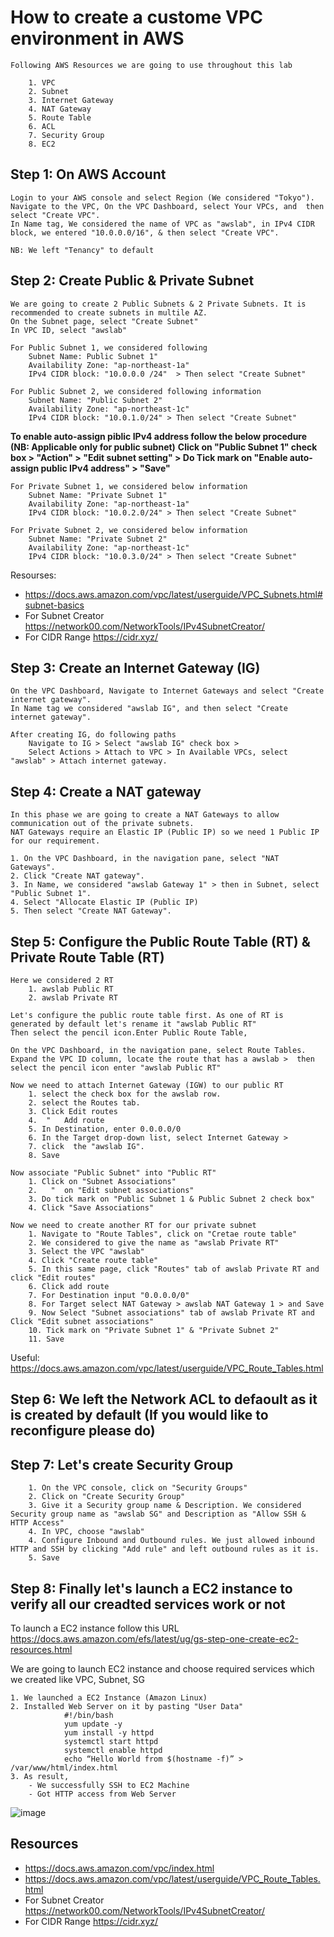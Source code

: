 # How to create a custome VPC environment in AWS

    Following AWS Resources we are going to use throughout this lab

        1. VPC
        2. Subnet
        3. Internet Gateway
        4. NAT Gateway
        5. Route Table
        6. ACL
        7. Security Group
        8. EC2 

## Step 1: On AWS Account
    
    Login to your AWS console and select Region (We considered "Tokyo").
	Navigate to the VPC, On the VPC Dashboard, select Your VPCs, and  then select "Create VPC".
	In Name tag, We considered the name of VPC as "awslab", in IPv4 CIDR block, we entered "10.0.0.0/16", & then select "Create VPC".

    NB: We left "Tenancy" to default

## Step 2: Create Public & Private Subnet
    We are going to create 2 Public Subnets & 2 Private Subnets. It is recommended to create subnets in multile AZ.
    On the Subnet page, select "Create Subnet"
    In VPC ID, select "awslab"

    For Public Subnet 1, we considered following 
        Subnet Name: Public Subnet 1"
        Availability Zone: "ap-northeast-1a"
        IPv4 CIDR block: "10.0.0.0 /24"  > Then select "Create Subnet"

    For Public Subnet 2, we considered following information
        Subnet Name: "Public Subnet 2"
        Availability Zone: "ap-northeast-1c"
        IPv4 CIDR block: "10.0.1.0/24" > Then select "Create Subnet"
        
**To enable auto-assign piblic IPv4 address follow the below  procedure (NB: Applicable only for public subnet)**
**Click on "Public Subnet 1" check box > "Action" >  "Edit subnet setting" > Do Tick mark on "Enable auto-assign public IPv4 address" > "Save"**

    For Private Subnet 1, we considered below information
        Subnet Name: "Private Subnet 1"
        Availability Zone: "ap-northeast-1a"
        IPv4 CIDR block: "10.0.2.0/24" > Then select "Create Subnet"

    For Private Subnet 2, we considered below information
        Subnet Name: "Private Subnet 2"
        Availability Zone: "ap-northeast-1c"
        IPv4 CIDR block: "10.0.3.0/24" > Then select "Create Subnet"

Resourses:
- https://docs.aws.amazon.com/vpc/latest/userguide/VPC_Subnets.html#subnet-basics
- For Subnet Creator https://network00.com/NetworkTools/IPv4SubnetCreator/
- For CIDR Range https://cidr.xyz/

## Step 3: Create an Internet Gateway (IG)

    On the VPC Dashboard, Navigate to Internet Gateways and select "Create internet gateway".
	In Name tag we considered "awslab IG", and then select "Create internet gateway".

	After creating IG, do following paths
        Navigate to IG > Select "awslab IG" check box >
        Select Actions > Attach to VPC > In Available VPCs, select "awslab" > Attach internet gateway.
## Step 4: Create a NAT gateway

    In this phase we are going to create a NAT Gateways to allow communication out of the private subnets.
    NAT Gateways require an Elastic IP (Public IP) so we need 1 Public IP for our requirement.

    1. On the VPC Dashboard, in the navigation pane, select "NAT Gateways".
    2. Click "Create NAT gateway".
    3. In Name, we considered "awslab Gateway 1" > then in Subnet, select "Public Subnet 1".
    4. Select "Allocate Elastic IP (Public IP)
    5. Then select "Create NAT Gateway".

## Step 5: Configure the Public Route Table (RT) & Private Route Table (RT)

    Here we considered 2 RT 
        1. awslab Public RT
        2. awslab Private RT

    Let's configure the public route table first. As one of RT is generated by default let's rename it "awslab Public RT"
    Then select the pencil icon.Enter Public Route Table,

    On the VPC Dashboard, in the navigation pane, select Route Tables.
    Expand the VPC ID column, locate the route that has a awslab >  then select the pencil icon enter "awslab Public RT"

    Now we need to attach Internet Gateway (IGW) to our public RT
        1. select the check box for the awslab row.
        2. select the Routes tab.
        3. Click Edit routes 
        4.  "   Add route
        5. In Destination, enter 0.0.0.0/0
        6. In the Target drop-down list, select Internet Gateway > 
        7. click  the "awslab IG".
        8. Save

	Now associate "Public Subnet" into "Public RT"
	    1. Click on "Subnet Associations"
	    2.   "	on "Edit subnet associations"
	    3. Do tick mark on "Public Subnet 1 & Public Subnet 2 check box"
	    4. Click "Save Associations"

    Now we need to create another RT for our private subnet
        1. Navigate to "Route Tables", click on "Cretae route table"
        2. We considered to give the name as "awslab Private RT"
        3. Select the VPC "awslab"
        4. Click "Create route table"
        5. In this same page, click "Routes" tab of awslab Private RT and click "Edit routes"
        6. Click add route
        7. For Destination input "0.0.0.0/0"
        8. For Target select NAT Gateway > awslab NAT Gateway 1 > and Save
        9. Now Select "Subnet associations" tab of awslab Private RT and Click "Edit subnet associations" 
        10. Tick mark on "Private Subnet 1" & "Private Subnet 2"
        11. Save
Useful:
https://docs.aws.amazon.com/vpc/latest/userguide/VPC_Route_Tables.html


## Step 6: We left the Network ACL to defaoult as it is created by default  (If you would like to reconfigure please do)

## Step 7: Let's create Security Group

        1. On the VPC console, click on "Security Groups"
        2. Click on "Create Security Group"
        3. Give it a Security group name & Description. We considered Security group name as "awslab SG" and Description as "Allow SSH & HTTP Access"
        4. In VPC, choose "awslab"
        4. Configure Inbound and Outbound rules. We just allowed inbound HTTP and SSH by clicking "Add rule" and left outbound rules as it is.
        5. Save

## Step 8: Finally let's launch a EC2 instance to verify all our creadted services work or not
    
   To launch a EC2 instance follow this URL https://docs.aws.amazon.com/efs/latest/ug/gs-step-one-create-ec2-resources.html
   
   We are going to launch EC2 instance and choose required services which we created like VPC, Subnet, SG 

    1. We launched a EC2 Instance (Amazon Linux)
    2. Installed Web Server on it by pasting "User Data"
                #!/bin/bash
                yum update -y
                yum install -y httpd
                systemctl start httpd
                systemctl enable httpd
                echo “Hello World from $(hostname -f)” > /var/www/html/index.html
    3. As result, 
        - We successfully SSH to EC2 Machine
        - Got HTTP access from Web Server
![image](https://user-images.githubusercontent.com/51170124/149872146-f3d3acb9-41d9-4d80-99c0-8f6d8822be65.png)



## Resources
- https://docs.aws.amazon.com/vpc/index.html
- https://docs.aws.amazon.com/vpc/latest/userguide/VPC_Route_Tables.html
- For Subnet Creator https://network00.com/NetworkTools/IPv4SubnetCreator/
- For CIDR Range https://cidr.xyz/

